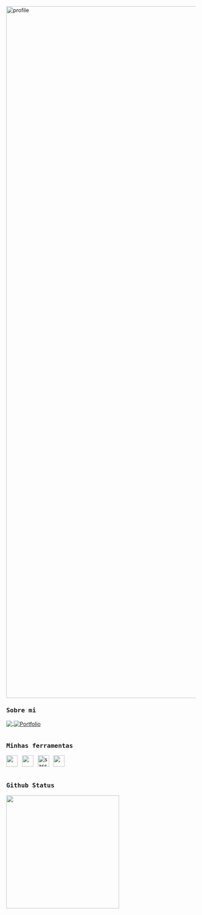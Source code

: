 <img width="1834" alt="profile" src="https://github.com/user-attachments/assets/e4035bc1-8123-4754-a6d7-ca857539b861">

<h3 style="font-family: monospace">Sobre mi</h3>
<a href="https://www.linkedin.com/in/juskowiak-afonso-36a0b6201/">
<img align="center" src="https://img.shields.io/badge/LinkedIn-0077B5?style=for-the-badge&logo=linkedin&logoColor=white">
 </a>
<a href="https://my-domain.netlify.app/">
<img align="center" title="Portfolio" src="https://img.shields.io/website?label=Juskowiak.dev&style=for-the-badge&url=https://my-domain.netlify.app/">
 </a>
<br><br>
<h3 style="font-family: monospace">Minhas ferramentas</h3>

<div>
<img align="center" heigth="30" width="30" src="https://cdn.jsdelivr.net/gh/devicons/devicon@latest/icons/html5/html5-original.svg" />&nbsp&nbsp
<img align="center" heigth="30" width="30" src="https://cdn.jsdelivr.net/gh/devicons/devicon@latest/icons/css3/css3-original.svg" />&nbsp&nbsp
<img align="center" title="sass" heigth="30" width="30" src="https://cdn.jsdelivr.net/gh/devicons/devicon@latest/icons/sass/sass-original.svg" />&nbsp&nbsp
<img align="center" heigth="30" width="30" src="https://cdn.jsdelivr.net/gh/devicons/devicon@latest/icons/react/react-original.svg" />
</div>
<br>
<h3 style="font-family: monospace">Github Status</h3>

<img width="300" src="https://github-readme-stats.vercel.app/api/top-langs/?username=juskowiiak&theme=radical">

